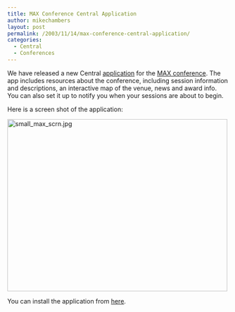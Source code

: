 ```yaml
---
title: MAX Conference Central Application
author: mikechambers
layout: post
permalink: /2003/11/14/max-conference-central-application/
categories:
  - Central
  - Conferences
---
```



We have released a new Central [application][1] for the [MAX conference][2]. The app includes resources about the conference, including session information and descriptions, an interactive map of the venue, news and award info. You can also set it up to notify you when your sessions are about to begin.  
<!--more-->

  
Here is a screen shot of the application:

<img alt="small_max_scrn.jpg" src="http://www.markme.com/mesh/files/small_max_scrn.jpg" width="500" height="391" border="0" />

You can install the application from [here][1].

 [1]: http://www.macromedia.com/macromedia/conference/attendees/
 [2]: http://www.macromedia.com/macromedia/conference/